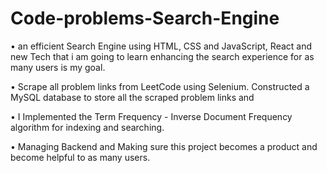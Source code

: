 # Code-problems-Search-Engine

•	an efficient Search Engine using HTML, CSS and JavaScript, React and new Tech that i am going to learn enhancing the search experience for as many users is my goal.

•	Scrape all problem links from LeetCode using Selenium. Constructed a MySQL database to store all the scraped problem links and 

•	I Implemented the Term Frequency - Inverse Document Frequency algorithm for indexing and searching.

•	Managing Backend and Making sure this project becomes a product and become helpful to as many users.

